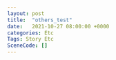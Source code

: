 ```yaml
---
layout: post
title:  "others_test"
date:   2021-10-27 08:00:00 +0000
categories: Etc
Tags: Story Etc
SceneCode: []
---
```

